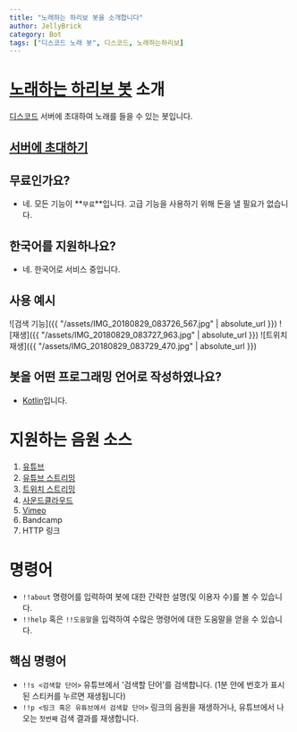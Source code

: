 ```yaml
---
title: "노래하는 하리보 봇을 소개합니다"
author: JellyBrick
category: Bot
tags: ["디스코드 노래 봇", 디스코드, 노래하는하리보]
---
```


# [노래하는 하리보 봇](https://discordapp.com/oauth2/authorize?client_id=479108435984515072&scope=bot%20applications.commands&permissions=4306889808) 소개
[디스코드](http://discord.gg) 서버에 초대하여 노래를 들을 수 있는 봇입니다.

## [서버에 초대하기](https://discordapp.com/oauth2/authorize?client_id=479108435984515072&scope=bot%20applications.commands&permissions=4306889808)

## 무료인가요?
- 네. 모든 기능이 **`무료`**입니다. 고급 기능을 사용하기 위해 돈을 낼 필요가 없습니다.

## 한국어를 지원하나요?
- 네. 한국어로 서비스 중입니다.

## 사용 예시
![검색 기능]({{ "/assets/IMG_20180829_083726_567.jpg" | absolute_url }})
![재생]({{ "/assets/IMG_20180829_083727_963.jpg" | absolute_url }})
![트위치 재생]({{ "/assets/IMG_20180829_083729_470.jpg" | absolute_url }})


## 봇을 어떤 프로그래밍 언어로 작성하였나요?
- [Kotlin](http://Kotlinlang.org)입니다.

# 지원하는 음원 소스
1. [유튜브](https://youtu.be)
2. [유튜브 스트리밍](https://youtu.be)
3. [트위치 스트리밍](https://twitch.tv)
4. [사운드클라우드](https://soundcloud.com)
5. [Vimeo](http://www.vimeo.com)
6. Bandcamp
7. HTTP 링크

# 명령어
- `!!about` 명령어를 입력하여 봇에 대한 간략한 설명(및 이용자 수)를 볼 수 있습니다.
- `!!help` 혹은 `!!도움말`을 입력하여 수많은 명령어에 대한 도움말을 얻을 수 있습니다.
## 핵심 명령어
- `!!s <검색할 단어>` 유튜브에서 '검색할 단어'를 검색합니다. (1분 안에 번호가 표시된 스티커를 누르면 재생됩니다)
- `!!p <링크 혹은 유튜브에서 검색할 단어>` 링크의 음원을 재생하거나, 유튜브에서 나오는 `첫번째` 검색 결과를 재생합니다.
